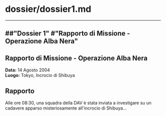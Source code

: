 # dossier/dossier1.md

---

##"Dossier 1"
#"Rapporto di Missione - Operazione Alba Nera"
---

## Rapporto di Missione - Operazione Alba Nera

**Data:** 14 Agosto 2004  
**Luogo:** Tokyo, Incrocio di Shibuya

## Rapporto

Alle ore 08:30, una squadra della DAV è stata inviata a investigare su un cadavere apparso misteriosamente all'incrocio di Shibuya...
